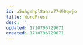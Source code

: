 ```yaml
---
id: a5uhgehpl8aazv77490qwjo
title: WordPress
desc: ''
updated: 1710796729671
created: 1710796729671
---
```

